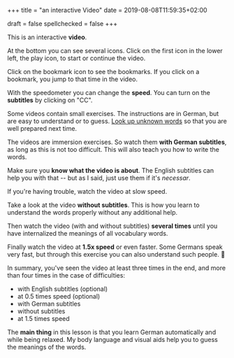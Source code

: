 +++
title = "an interactive Video"
date = 2019-08-08T11:59:35+02:00

draft = false
spellchecked = false
+++

This is an interactive **video**.

At the bottom you can see several icons. Click on the first icon in the lower left, the play icon, to start or continue the video.

Click on the bookmark icon to see the bookmarks. If you click on a bookmark, you jump to that time in the video.

With the speedometer you can change the **speed**. You can turn on the **subtitles** by clicking on "CC".

Some videos contain small exercises. The instructions are in German, but are easy to understand or to guess. [Look up unknown words](https://www.dict.cc/) so that you are well prepared next time.

The videos are immersion exercises. So watch them **with German subtitles**, as long as this is not too difficult. This will also teach you how to write the words.

Make sure you **know what the video is about**. The English subtitles can help you with that -- but as I said, just use them if it's *necessar*.

If you're having trouble, watch the video at slow speed.

Take a look at the video **without subtitles**. This is how you learn to understand the words properly without any additional help.

Then watch the video (with and without subtitles) **several times** until you have internalized the meanings of all vocabulary words.

Finally watch the video at **1.5x speed** or even faster. Some Germans speak very fast, but through this exercise you can also understand such people. :muscle:

In summary, you've seen the video at least three times in the end, and more than four times in the case of difficulties:

- with English subtitles (optional)
- at 0.5 times speed (optional)
- with German subtitles
- without subtitles
- at 1.5 times speed

The **main thing** in this lesson is that you learn German automatically and while being relaxed. My body language and visual aids help you to guess the meanings of the words.